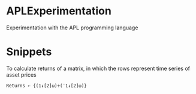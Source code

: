 # APLExperimentation
Experimentation with the APL programming language
# Snippets
To calculate returns of a matrix, in which the rows represent time series of asset prices
``` Dyalog
Returns ← {(1↓[2]⍵)÷(¯1↓[2]⍵)}
```
